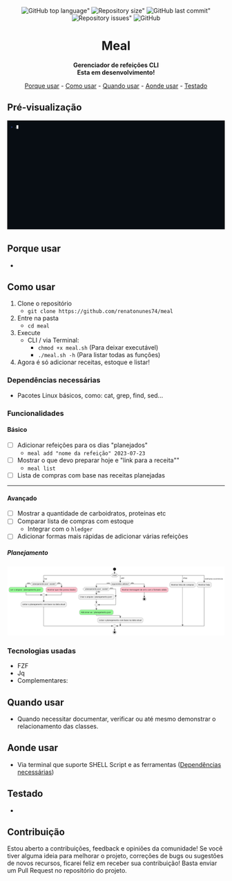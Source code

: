 <div align="center">
	
![GitHub top language"](https://img.shields.io/github/languages/top/renatonunes74/meal.svg?style=for-the-badge)
![Repository size"](https://img.shields.io/github/repo-size/renatonunes74/meal.svg?style=for-the-badge)
![GitHub last commit"](https://img.shields.io/github/last-commit/renatonunes74/meal.svg?style=for-the-badge)
![Repository issues"](https://img.shields.io/github/issues/rockofox/firefox-minima.svg?style=for-the-badge)
![GitHub](https://img.shields.io/github/license/renatonunes74/meal?style=for-the-badge)
# Meal
**Gerenciador de refeições CLI<br>Esta em desenvolvimento!**

[Porque usar](#porque-usar) -
[Como usar](#como-usar) -
[Quando usar](#quando-usar) -
[Aonde usar](#aonde-usar) -
[Testado](#testado)

</div>

## Pré-visualização
![](preview.gif)

## Porque usar
-

## Como usar
1. Clone o repositório
    - `git clone https://github.com/renatonunes74/meal`
1. Entre na pasta
    - `cd meal`
1. Execute 
    - CLI / via Terminal:
        - `chmod +x meal.sh` (Para deixar executável)
        - `./meal.sh -h` (Para listar todas as funções)
1. Agora é só adicionar receitas, estoque e listar!

### Dependências necessárias
- Pacotes Linux básicos, como: cat, grep, find, sed...

### Funcionalidades
#### Básico
- [ ] Adicionar refeições para os dias "planejados"
	- `meal add "nome da refeição" 2023-07-23`
- [ ] Mostrar o que devo preparar hoje e "link para a receita""
	- `meal list`
- [ ] Lista de compras com base nas receitas planejadas
---
#### Avançado
- [ ] Mostrar a quantidade de carboidratos, proteínas etc
- [ ] Comparar lista de compras com estoque
	- Integrar com o `hledger`
- [ ] Adicionar formas mais rápidas de adicionar várias refeições

##### Planejamento
![Diagrama de Atividade](diagrama_atividade.png)

### Tecnologias usadas
- FZF
- Jq
- Complementares:
     <!-- - [VHS](https://github.com/charmbracelet/vhs) (Criação de GIF do terminal via código) -->

## Quando usar
- Quando necessitar documentar, verificar ou até mesmo demonstrar o relacionamento das classes.

## Aonde usar
- Via terminal que suporte SHELL Script e as ferramentas ([Dependências necessárias](#dependências-necessárias))

## Testado
- []()

## Contribuição
Estou aberto a contribuições, feedback e opiniões da comunidade! Se você tiver alguma ideia para melhorar o projeto, correções de bugs ou sugestões de novos recursos, ficarei feliz em receber sua contribuição! Basta enviar um Pull Request no repositório do projeto.
